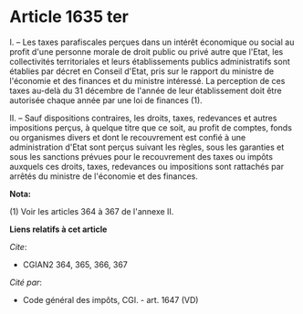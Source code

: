 # Article 1635 ter

I. – Les taxes parafiscales perçues dans un intérêt économique ou social au profit d'une personne morale de droit public ou
privé autre que l'Etat, les collectivités territoriales et leurs établissements publics administratifs sont établies par
décret en Conseil d'Etat, pris sur le rapport du ministre de l'économie et des finances et du ministre intéressé. La
perception de ces taxes au-delà du 31 décembre de l'année de leur établissement doit être autorisée chaque année par une loi
de finances (1).

II. – Sauf dispositions contraires, les droits, taxes, redevances et autres impositions perçus, à quelque titre que ce soit,
au profit de comptes, fonds ou organismes divers et dont le recouvrement est confié à une administration d'Etat sont perçus
suivant les règles, sous les garanties et sous les sanctions prévues pour le recouvrement des taxes ou impôts auxquels ces
droits, taxes, redevances ou impositions sont rattachés par arrêtés du ministre de l'économie et des finances.

**Nota:**

(1) Voir les articles 364 à 367 de l'annexe II.

**Liens relatifs à cet article**

_Cite_:

  - CGIAN2 364, 365, 366, 367

_Cité par_:

  - Code général des impôts, CGI. - art. 1647 (VD)
